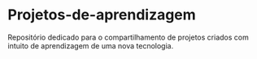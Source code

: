 # Projetos-de-aprendizagem
Repositório dedicado para o compartilhamento de projetos criados com intuito de aprendizagem de uma nova tecnologia.
